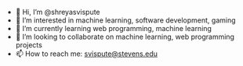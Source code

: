 - 👋 Hi, I’m @shreyasvispute
- 👀 I’m interested in machine learning, software development, gaming
- 🌱 I’m currently learning web programming, machine learning  
- 💞️ I’m looking to collaborate on machine learning, web programming projects
- 📫 How to reach me: svispute@stevens.edu

<!---
shreyasvispute/shreyasvispute is a ✨ special ✨ repository because its `README.md` (this file) appears on your GitHub profile.
You can click the Preview link to take a look at your changes.
--->
